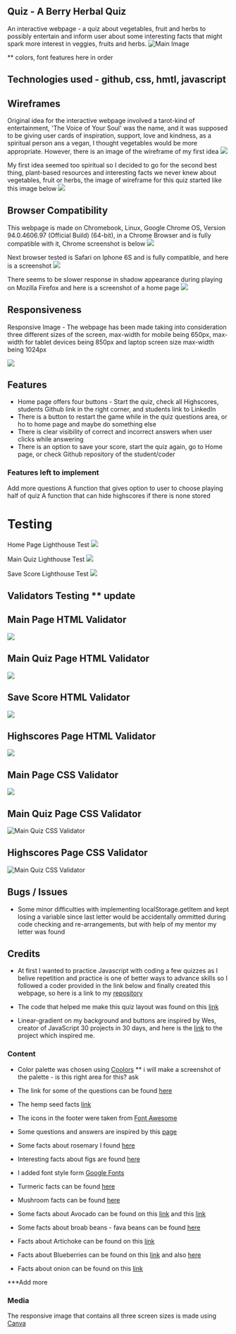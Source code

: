 ## Quiz - A Berry Herbal Quiz 

An interactive webpage - a quiz about vegetables, fruit and herbs to possibly entertain and inform user about some interesting facts that might spark more interest in veggies, fruits and herbs. 
![Main Image](assets/readme-images/chrome-screenshot-welcome.png?raw=true)

** colors, font features here in order

## Technologies used - github, css,  hmtl, javascript

## Wireframes

Original idea for the interactive webpage involved a tarot-kind of entertainment, 'The Voice of Your Soul' was the name, and it was supposed to be giving user cards of inspiration, support, love and kindness, as a spiritual person ans a vegan, I thought vegetables would be more appropriate. However, there is an image of the wireframe of my first idea ![](assets/readme-images/wireframe-the-voice-of-your-soul.png?raw=true)

My first idea seemed too spiritual so I decided to go for the second best thing, plant-based resources and interesting facts we never knew about vegetables, fruit or herbs, the image of wireframe for this quiz started like this image below ![](assets/readme-images/wireframe-quiz.png?raw=true)

## Browser Compatibility
This webpage is made on Chromebook, Linux, Google Chrome OS, Version 94.0.4606.97 (Official Build) (64-bit), in a Chrome Browser and is fully compatible with it, Chrome screenshot is below ![](assets/readme-images/chrome-welcome-screen.png?raw=true)
 
 Next browser tested is Safari on Iphone 6S and is fully compatible, and here is a screenshot ![](assets/readme-images/iphone-6s-safari-ios.jpg?raw=true)

There seems to be slower response in shadow appearance during playing on Mozilla Firefox and here is a screenshot of a home page ![](assets/readme-images/firefox-screen.png?raw=true)

## Responsiveness 

Responsive Image - The webpage has been made taking into consideration three different sizes of the screen, max-width for mobile being 650px, max-width for tablet devices being 850px and laptop screen size max-width being 1024px

![](assets/readme-images/responsive-images-1.png?raw=true)


## Features

- Home page offers four buttons - Start the quiz, check all Highscores, students Github link in the right corner, and students link to LinkedIn
- There is a button to restart the game while in the quiz questions area, or ho to home page and maybe do something else
- There is clear visibility of correct and incorrect answers when user clicks while answering
- There is an option to save your score, start the quiz again, go to Home page, or check Github repository of the student/coder

### Features left to implement 

Add more questions 
A function that gives option to user to choose playing half of quiz
A function that can hide highscores if there is none stored

# Testing

Home Page Lighthouse Test
![](assets/readme-images/home-page-lighthouse.png?raw=true)

Main Quiz Lighthouse Test
![](assets/readme-images/main-quiz-lighthouse.png?raw=true)

Save Score Lighthouse Test
![](assets/readme-images/save-score-lighthouse.png?raw=true)


## Validators Testing ** update

 ## Main Page HTML Validator 
 ![](assets/readme-images/index-html-validator.png?raw=true)

 ## Main Quiz Page HTML Validator
 ![](assets/readme-images/main-quiz-html-validator.png?raw=true)

 ## Save Score HTML Validator
 ![](assets/readme-images/save-score-html-validator.png?raw=true)

 ## Highscores Page HTML Validator 
 ![](assets/readme-images/highscores-html-validator.png?raw=true)

 ## Main Page CSS Validator
 ![](assets/readme-images/main-page-validator-css.png?raw=true)
 ## Main Quiz Page CSS Validator
 ![Main Quiz CSS Validator](assets/readme-images/main-quiz-validator-css.png?raw=true)
 ## Highscores Page CSS Validator
 ![Main Quiz CSS Validator](assets/readme-images/highscores-validator-css.png?raw=true)


## Bugs / Issues

- Some minor difficulties with implementing localStorage.getItem and kept losing a variable since last letter would be accidentally ommitted during code checking and re-arrangements, but with help of my mentor my letter was found


## Credits

- At first I wanted to practice Javascript with coding a few quizzes as I belive repetition and practice is one of better ways to advance skills so I followed a coder provided in the link below and finally created this webpage, so here is a link to my [repository](https://github.com/totalnoMartina/vegan-quiz)

- The code that helped me make this quiz layout was found on this [link](https://www.youtube.com/watch?v=f4fB9Xg2JEY)

- Linear-gradient on my background and buttons are inspired by Wes, creator of JavaScript 30 projects in 30 days, and here is the [link](https://courses.wesbos.com/account/access/61570d96e15af66ceff732ec/view/194129583) to the project which inspired me.


### Content 

- Color palette was chosen using [Coolors](https://coolors.co/) ** i will make a screenshot of the palette - is this right area for this? ask 

- The link for some of the questions can be found [here](https://laidbackgardener.blog/2017/03/23/10-strange-facts-about-vegetables/)
- The hemp seed facts [link](https://www.healthline.com/nutrition/6-health-benefits-of-hemp-seeds#TOC_TITLE_HDR_5) 
- The icons in the footer were taken from [Font Awesome](https://fontawesome.com/)
- Some questions and answers are inspired by this [page](https://www.eatfirst.com/en-au/c/blog/fun-facts-about-food)

- Some facts about rosemary I found [here](http://justfunfacts.com/interesting-facts-about-rosemary/)

- Interesting facts about figs are found [here](https://valleyfig.com/our-story/fig-facts/)
- I added font style form [Google Fonts](https://fonts.google.com/) 
- Turmeric facts can be found [here](http://www.drsanderschiropractic.com/blog/16406-five-surprising-facts-about-turmeric)
- Mushroom facts can be found [here](https://www.goodhousekeeping.com/health/diet-nutrition/a27633487/mushroom-health-benefits/)
- Some facts about Avocado can be found on this [link](https://www.healthline.com/nutrition/12-proven-benefits-of-avocado#TOC_TITLE_HDR_2) and this [link](https://www.businessinsider.com/avocado-history-word-testicle-2018-6?r=US&IR=T)
- Some facts about broab beans - fava beans can be found [here](https://www.healthbenefitstimes.com/broad-beans/)
- Facts about Artichoke can be found on this [link](https://www.oceanmist.com/blog/8-little-known-facts-about-the-artichoke)
- Facts about Blueberries can be found on this [link](https://www.wildflower.org/expert/show.php?id=5146&__cf_chl_managed_tk__=pmd_fUkpZwnFiuCVBuyNsZLnmKAiGfS3T4KJ04HYx1Yr5I8-1634429702-0-gqNtZGzNAvujcnBszROR) and also [here](https://www.bcblueberry.com/bc-blueberry-council/news/did-you-know-10-surprising-facts-about-blueberries)
- Facts about onion can be found on this [link](https://factslegend.org/these-30-exciting-onion-facts-will-amaze-you/)

***Add more 
### Media

The responsive image that contains all three screen sizes is made using [Canva](https://www.canva.com/)



